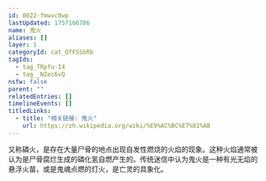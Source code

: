 ```yaml
---
id: 0022-fmwvc0wp
lastUpdated: 1757166786
name: 鬼火
aliases: []
layer: 1
categoryId: cat_OfFSSbRb
tagIds:
  - tag_TRpfu-I4
  - tag__NZec6vQ
nsfw: false
parent: ""
relatedEntries: []
timelineEvents: []
titledLinks:
  - title: "相关链接: 鬼火"
    url: https://zh.wikipedia.org/wiki/%E9%AC%BC%E7%81%AB
---
```


又称磷火，是存在大量尸骨的地点出现自发性燃烧的火焰的现象。这种火焰通常被认为是尸骨腐烂生成的磷化氢自燃产生的。传统迷信中认为鬼火是一种有光无焰的悬浮火苗，或是鬼魂点燃的灯火，是亡灵的具象化。